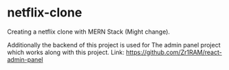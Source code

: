 # netflix-clone
Creating a netflix clone with MERN Stack (Might change).

Additionally the backend of this project is used for The admin panel project which works along with this project. Link: https://github.com/Zr1RAM/react-admin-panel

